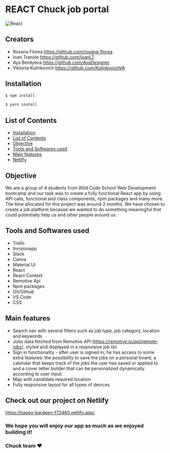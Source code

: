# REACT Chuck job portal
![React](https://aleen42.github.io/badges/src/react.svg)

## Creators
- Roxana Florea https://github.com/roxana-florea
- Ioan Tranole https://github.com/IoanLT
- Aya Berdyeva https://github.com/AyaDesigner
- Viktoria Kulinkovich https://github.com/KulinkovichVA


## Installation
```bash
$ npm install

$ yarn install
```

## List of Contents
- [Installation](#installation)
- [List of Contents](#list-of-contents)
- [Objective](#objective)
- [Tools and Softwares used](#tools-and-softwares-used)
- [Main features](#main-features)
- [Netlify](#check-out-our-project-on-netlify)

## Objective
We are a group of 4 students from Wild Code School Web Development bootcamp and our task was to create a fully functional React app by using API calls, functional and class components, npm packages and many more. 
The time allocated for this project was around 2 months.
We have chosen to create a job platform because we wanted to do something meaningful that could potentially help us and other people around us.



## Tools and Softwares used
- Trello
- Invisionapp
- Slack
- Canva
- Material UI
- React
- React Context
- Remotive Api
- Npm packages
- Git/Github
- VS Code
- CSS


## Main features
- Search nav with several filters such as job type, job category, location and keywords
- Jobs data fetched from Remotive API (https://remotive.io/api/remote-jobs), styled and displayed in a responsive job list
- Sign in functionality - after user is signed in, he has access to some extra features: the possibility to save the jobs on a personal board, a calendar that keeps track of the jobs the user has saved or applied to and a cover letter builder that can be personalized dynamically according to user input.
- Map with candidate required location
- Fully responsive layout for all types of devices

## Check out our project on Netlify

https://happy-bardeen-f72460.netlify.app/




### We hope you will enjoy our app as much as we enjoyed building it!
### Chuck team ❤️

